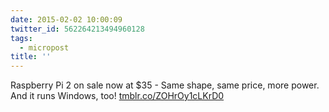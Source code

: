 ```yaml
---
date: 2015-02-02 10:00:09
twitter_id: 562264213494960128
tags:
  - micropost
title: ''
---
```


Raspberry Pi 2 on sale now at $35 - Same shape, same price, more power. And it runs Windows, too! [tmblr.co/ZOHrOy1cLKrD0](http://tmblr.co/ZOHrOy1cLKrD0)
